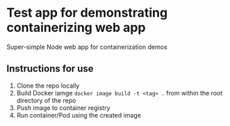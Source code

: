 # Test app for demonstrating containerizing web app

Super-simple Node web app for containerization demos

## Instructions for use

1. Clone the repo locally
2. Build Docker iamge `docker image build -t <tag> .` from within the root directory of the repo 
3. Push image to container registry
4. Run container/Pod using the created image